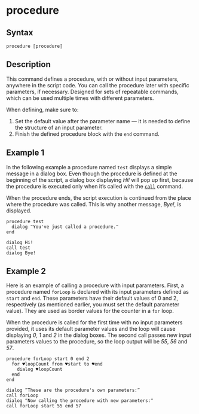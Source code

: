 # procedure

## Syntax

```G1ANT
procedure ⟦procedure⟧
```

## Description

This command defines a procedure, with or without input parameters, anywhere in the script code. You can call the procedure later with specific parameters, if necessary. Designed for sets of repeatable commands, which can be used multiple times with different parameters.

When defining, make sure to:

1. Set the default value after the parameter name — it is needed to define the structure of an input parameter.
2. Finish the defined procedure block with the `end` command.

## Example 1

In the following example a procedure named `test` displays a simple message in a dialog box. Even though the procedure is defined at the beginning of the script, a dialog box displaying *Hi!* will pop up first, because the procedure is executed only when it’s called with the [`call`](CallCommand.md) command.

When the procedure ends, the script execution is continued from the place where the procedure was called. This is why another message, *Bye!*, is displayed.

```G1ANT
procedure test
  dialog ‴You've just called a procedure.‴
end

dialog Hi!
call test
dialog Bye!
```

## Example 2

Here is an example of calling a procedure with input parameters. First, a procedure named `forLoop` is declared with its input parameters defined as `start` and `end`. These parameters have their default values of 0 and 2, respectively (as mentioned earlier, you must set the default parameter value). They are used as border values for the counter in a `for` loop.

When the procedure is called for the first time with no input parameters provided, it uses its default parameter values and the loop will cause displaying *0*, *1* and *2* in the dialog boxes. The second call passes new input parameters values to the procedure, so the loop output will be *55*, *56* and *57*.

```G1ANT
procedure forLoop start 0 end 2
  for ♥loopCount from ♥start to ♥end
    dialog ♥loopCount
  end
end

dialog ‴These are the procedure's own parameters:‴
call forLoop
dialog ‴Now calling the procedure with new parameters:‴
call forLoop start 55 end 57
```
